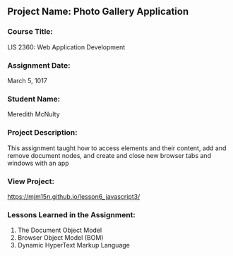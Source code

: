 ## Project Name:  Photo Gallery Application

### Course Title:
LIS 2360:  Web Application Development

### Assignment Date:  
March 5, 1017

### Student Name:  
Meredith McNulty

### Project Description:
This assignment taught how to access elements and their content, add and remove document nodes, and create and close new browser tabs and windows with
an app

### View Project:
https://mjm15n.github.io/lesson6_javascript3/

### Lessons Learned in the Assignment:
1. The Document Object Model
2. Browser Object Model (BOM)
3. Dynamic HyperText Markup Language

